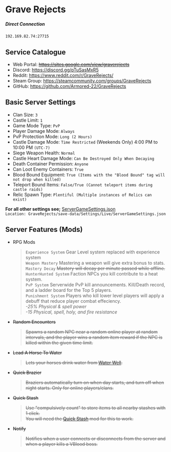 # Grave Rejects 

##### Direct Connection 
```
192.169.82.74:27715
```
## Service Catalogue 

* Web Portal: <del>https://sites.google.com/view/graverejects</del>
* Discord: https://discord.gg/pTuSasMxR5
* Reddit: https://www.reddit.com/r/GraveRejects/
* Steam Group: https://steamcommunity.com/groups/GraveRejects
* GitHub: https://github.com/Armored-22/GraveRejects

## Basic Server Settings
* Clan Size: `3`
* Castle Limit: `1`
* Game Mode Type: `PvP`
* Player Damage Mode: `Always`
* PvP Protection Mode: `Long (2 Hours)`
* Castle Damage Mode: `Time Restricted` (Weekends Only) 4:00 PM to 10:00 PM `(UTC-7)`
* Siege Weapon Health: `Normal`
* Castle Heart Damage Mode: `Can Be Destroyed Only When Decaying`
* Death Container Permission: `Anyone`
* Can Loot Enemy Containers: `True`
* Blood Bound Equipment: `True (Items with the "Blood Bound" tag will not drop when killed)`
* Teleport Bound Items: `False/True (Cannot teleport items during castle raids)`
* Relic Spawn Type: `Plentiful (Multiple instances of Relics can exist)`

**For all other settings see;** [ServerGameSettings.json](save-data/Settings/Live/ServerGameSettings.json) <br>
`Location: GraveRejects/save-data/Settings/Live/ServerGameSettings.json`

## Server Features (Mods)
* RPG Mods
    > `Experience System` Gear Level system replaced with experience system <br>
    > `Weapon Mastery` Mastering a weapon will give extra bonus to stats. <br>
    > `Mastery Decay` ~~Mastery will decay per minute passed while offline.~~ <br>
    > `HunterHunted System` Faction NPCs you kill contribute to a heat system. <br>
    > `PvP System` Serverwide PvP kill announcements. Kill/Death record, and a ladder board for the Top 5 players. <br>
    > `Punishment System` Players who kill lower level players will apply a debuff that reduce player combat effeciency. <br>
*-25% Physical & spell power* <br>
*-15 Physical, spell, holy, and fire resistance*
* ~~Random Encounters~~
    > ~~Spawns a random NPC near a random online player at random intervals, and the player wins a random item reward if the NPC is killed within the given time limit.~~
* ~~Lead A Horse To Water~~
    > ~~Lets your horses drink water from [Water Well](https://gaming.tools/v-rising/blueprints/tm_liquidstation_water_well01).~~
* ~~Quick Brazier~~
    > ~~Braziers automatically turn on when day starts, and turn off when night starts. Only for online players/clans.~~
* ~~Quick Stash~~
    > ~~Use "compulsively count" to store items to all nearby stashes with 1 click.~~ <br>
    > ~~You will need the [Quick Stash](https://v-rising.thunderstore.io/package/Elmegaard/QuickStash/) mod for this to work.~~
* ~~Notify~~
    > ~~Notifies when a user connects or disconnects from the server and when a player kills a VBlood boss.~~



